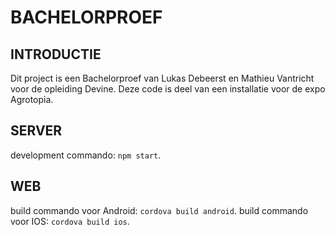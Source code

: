 # BACHELORPROEF

## INTRODUCTIE
Dit project is een Bachelorproef van Lukas Debeerst en Mathieu Vantricht voor de opleiding Devine. Deze code is deel van een installatie voor de expo Agrotopia. 

## SERVER

development commando: `npm start`.

## WEB

build commando voor Android: `cordova build android`.
build commando voor IOS: `cordova build ios`.
